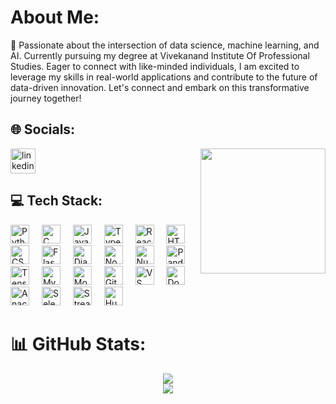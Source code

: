 

#  About Me:
🌱 Passionate about the intersection of data science, machine learning, and AI. Currently pursuing my degree at Vivekanand Institute Of Professional Studies. Eager to connect with like-minded individuals, I am excited to leverage my skills in real-world applications and contribute to the future of data-driven innovation. Let's connect and embark on this transformative journey together!<br>

## 🌐 Socials:
<a href='https://www.linkedin.com/in/shivang-rustagi-aa0a8724a/'>
<img src="https://cdn.jsdelivr.net/gh/devicons/devicon/icons/linkedin/linkedin-original.svg" height="40" alt="linkedin logo"/>
</a>
<img align="right" height="200" src="https://images.squarespace-cdn.com/content/v1/5feb53185d3dab691b47361b/1609930650139-9NRI63XUJ29Y7E9LEA9G/12eca-machine-learning.gif"  />

## 💻 Tech Stack:
<div align="left"> <!-- Languages --> <img src="https://cdn.jsdelivr.net/gh/devicons/devicon/icons/python/python-original.svg" height="30" alt="Python" /> <img width="12" /> <img src="https://cdn.jsdelivr.net/gh/devicons/devicon/icons/c/c-original.svg" height="30" alt="C" /> <img width="12" /> <img src="https://cdn.jsdelivr.net/gh/devicons/devicon/icons/javascript/javascript-original.svg" height="30" alt="JavaScript" /> <img width="12" /> <img src="https://cdn.jsdelivr.net/gh/devicons/devicon/icons/typescript/typescript-original.svg" height="30" alt="TypeScript" /> <img width="12" /> <!-- Frontend --> <img src="https://cdn.jsdelivr.net/gh/devicons/devicon/icons/react/react-original.svg" height="30" alt="ReactJS" /> <img width="12" /> <img src="https://cdn.jsdelivr.net/gh/devicons/devicon/icons/html5/html5-original.svg" height="30" alt="HTML5" /> <img width="12" /> <img src="https://cdn.jsdelivr.net/gh/devicons/devicon/icons/css3/css3-original.svg" height="30" alt="CSS3" /> <img width="12" /> <!-- Backend & APIs --> <img src="https://cdn.jsdelivr.net/gh/devicons/devicon/icons/flask/flask-original.svg" height="30" alt="Flask" /> <img width="12" /> <img src="https://cdn.jsdelivr.net/gh/devicons/devicon/icons/django/django-plain.svg" height="30" alt="Django" /> <img width="12" /> <img src="https://cdn.jsdelivr.net/gh/devicons/devicon/icons/nodejs/nodejs-original.svg" height="30" alt="NodeJS" /> <img width="12" /> <!-- Data & ML --> <img src="https://cdn.jsdelivr.net/gh/devicons/devicon/icons/numpy/numpy-original.svg" height="30" alt="NumPy" /> <img width="12" /> <img src="https://cdn.jsdelivr.net/gh/devicons/devicon/icons/pandas/pandas-original.svg" height="30" alt="Pandas" /> <img width="12" /> <img src="https://cdn.jsdelivr.net/gh/devicons/devicon/icons/tensorflow/tensorflow-original.svg" height="30" alt="TensorFlow" /> <img width="12" /> <!-- Databases --> <img src="https://cdn.jsdelivr.net/gh/devicons/devicon/icons/mysql/mysql-original.svg" height="30" alt="MySQL" /> <img width="12" /> <img src="https://cdn.jsdelivr.net/gh/devicons/devicon/icons/mongodb/mongodb-original.svg" height="30" alt="MongoDB" /> <img width="12" /> <!-- Tools --> <img src="https://cdn.jsdelivr.net/gh/devicons/devicon/icons/git/git-original.svg" height="30" alt="Git" /> <img width="12" /> <img src="https://cdn.jsdelivr.net/gh/devicons/devicon/icons/vscode/vscode-original.svg" height="30" alt="VS Code" /> <img width="12" /> <img src="https://cdn.jsdelivr.net/gh/devicons/devicon/icons/docker/docker-original.svg" height="30" alt="Docker" /> <img width="12" /> <img src="https://cdn.jsdelivr.net/gh/devicons/devicon/icons/anaconda/anaconda-original.svg" height="30" alt="Anaconda" /> <img width="12" /> <img src="https://cdn.jsdelivr.net/gh/devicons/devicon/icons/selenium/selenium-original.svg" height="30" alt="Selenium" /> <img width="12" /> <!-- Custom: Streamlit --> <img src="https://streamlit.io/images/brand/streamlit-mark-color.svg" height="30" alt="Streamlit" /> <img width="12" /> <!-- Custom: Hugging Face Transformers --> <img src="https://huggingface.co/front/assets/huggingface_logo-noborder.svg" height="30" alt="Hugging Face" /> <img width="12" /></div>

# 📊 GitHub Stats:
<div align="center">


![](https://github-readme-streak-stats.herokuapp.com/?user=ShivangRustagi04&theme=vision-friendly-dark&hide_border=false)<br/>
![](https://github-readme-stats.vercel.app/api/top-langs/?username=ShivangRustagi04&theme=vision-friendly-dark&hide_border=false&include_all_commits=true&count_private=true&layout=compact)

</div>

